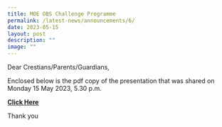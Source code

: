 ```yaml
---
title: MOE OBS Challenge Programme
permalink: /latest-news/announcements/6/
date: 2023-05-15
layout: post
description: ""
image: ""
---
```

Dear Crestians/Parents/Guardians,

Enclosed below is the pdf copy of the presentation that was shared on Monday 15 May 2023, 5.30 p.m.

[**Click Here**](/files/5d4n%202023%20moe-obs%20parent%20briefing%20slides%20(prcss).pdf)

Thank you